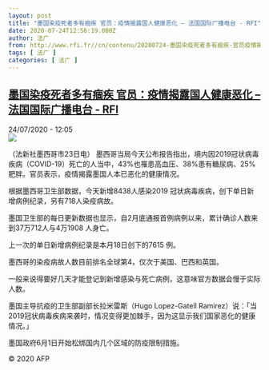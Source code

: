 ```yaml
---
layout: post
title: "墨国染疫死者多有痼疾 官员：疫情揭露国人健康恶化 – 法国国际广播电台 - RFI"
date: 2020-07-24T12:56:19.000Z
author: 法广
from: http://www.rfi.fr//cn/contenu/20200724-墨国染疫死者多有痼疾-官员疫情揭露国人健康恶化
tags: [ 法广 ]
categories: [ 法广 ]
---
```

<!--1595595379000-->
[墨国染疫死者多有痼疾 官员：疫情揭露国人健康恶化 – 法国国际广播电台 - RFI](http://www.rfi.fr//cn/contenu/20200724-%E5%A2%A8%E5%9B%BD%E6%9F%93%E7%96%AB%E6%AD%BB%E8%80%85%E5%A4%9A%E6%9C%89%E7%97%BC%E7%96%BE-%E5%AE%98%E5%91%98%E7%96%AB%E6%83%85%E6%8F%AD%E9%9C%B2%E5%9B%BD%E4%BA%BA%E5%81%A5%E5%BA%B7%E6%81%B6%E5%8C%96)
------

<div>
<div>24/07/2020 - 12:05</div><img src="https://s.rfi.fr/media/display/1bed718a-cd9b-11ea-8502-005056a98db9/w:310/p:16x9/int0019b.200724180502.jpg"><div class="t-content__body u-clearfix"><div class="m-interstitial"></div><p>（法新社墨西哥市23日电）    墨西哥当局今天公布报告指出，境内因2019冠状病毒疾病（COVID-19）死亡的人当中，43%也罹患高血压、38%患有糖尿病、25%肥胖。官员表示，疫情揭露墨国人本已恶化的健康情况。</p><p>    根据墨西哥卫生部数据，今天新增8438人感染2019 冠状病毒疾病，创下单日新增病例纪录，另有718人染疫病故。</p><p>    墨国卫生部的每日更新数据也显示，自2月底通报首例病例以来，累计确诊人数来到37万712人与4万1908 人身亡。</p><p>    上一次的单日新增病例纪录是本月18日创下的7615 例。</p><p>    墨西哥的染疫病故人数目前排名全球第4，仅次于美国、巴西和英国。</p><p>    一般来说得要好几天才能登记到新增感染与死亡病例，这意味官方数据会慢于实际人数。</p><p>    墨国主导抗疫的卫生部副部长拉米雷斯（Hugo Lopez-Gatell Ramirez）说：「当2019冠状病毒疾病来袭时，情况变得更加棘手，因为这显示我们国家恶化的健康情况。」</p><p>    墨国政府6月1日开始松绑国内几个区域的防疫限制措施。</p><p class="t-copyright">© 2020 AFP</p>        </div>
</div>
